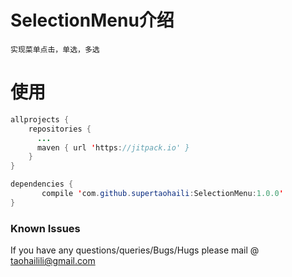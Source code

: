 
# SelectionMenu介绍

```
实现菜单点击，单选，多选
```


# 使用
```java
allprojects {
    repositories {
	  ...
	  maven { url 'https://jitpack.io' }
    }
}

dependencies {
       compile 'com.github.supertaohaili:SelectionMenu:1.0.0'
}
```


### Known Issues
If you have any questions/queries/Bugs/Hugs please mail @
taohailili@gmail.com